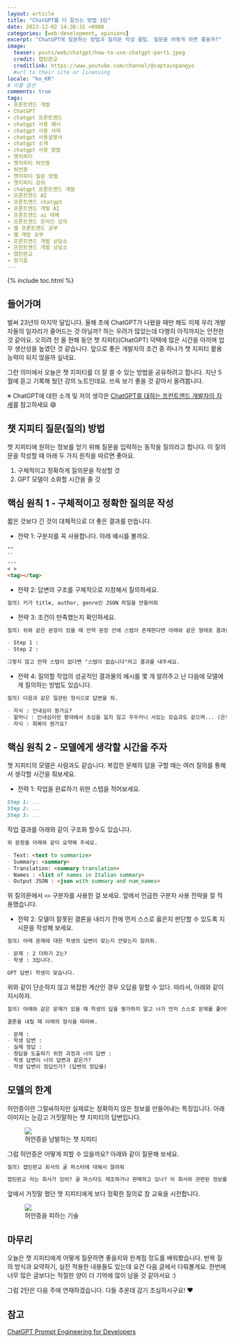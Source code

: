 ```yaml
---
layout: article
title: "ChatGPT를 더 잘쓰는 방법 1탄"
date: 2023-12-02 14:30:32 +0900
categories: [web-development, opinions]
excerpt: "ChatGPT에 질문하는 방법과 질의문 작성 꿀팁. 질문을 어떻게 하면 좋을까?"
image:
  teaser: posts/web/chatgpt/how-to-use-chatgpt-part1.jpeg
  credit: 캡틴판교
  creditlink: https://www.youtube.com/channel/@captainpangyo
  #url to their site or licensing
locale: "ko_KR"
# 리플 옵션
comments: true
tags:
- 프론트엔드 개발
- ChatGPT
- chatgpt 프론트엔드
- chatgpt 사용 예시
- chatgpt 사용 사례
- chatgpt 사용설명서
- chatgpt 소개
- chatgpt 사용 방법
- 챗지피티
- 챗지피티 허언증
- 허언증
- 챗지피티 질문 방법
- 챗지피티 강의
- chatgpt 프론트엔드 개발
- 프론트엔드 AI
- 프론트엔드 chatgpt
- 프론트엔드 개발 AI
- 프론트엔드 ai 대체
- 프론트엔드 온라인 강의
- 웹 프론트엔드 공부
- 웹 개발 공부
- 프론트엔드 개발 상담소
- 프런트엔드 개발 상담소
- 캡틴판교
- 장기효
---
```

{% include toc.html %}

## 들어가며

벌써 23년의 마지막 달입니다. 올해 초에 ChatGPT가 나왔을 때만 해도 이제 우리 개발자들의 일자리가 줄어드는 것 아닐까? 하는 우려가 많았는데 다행히 아직까지는 안전한 것 같아요. 오히려 전 올 한해 동안 챗 지피티(ChatGPT) 덕택에 많은 시간을 아끼며 업무 생산성을 높였던 것 같습니다. 앞으로 좋은 개발자의 조건 중 하나가 챗 지피티 활용 능력이 되지 않을까 싶네요.

그런 의미에서 오늘은 챗 지피티를 더 잘 쓸 수 있는 방법을 공유하려고 합니다. 지난 5월에 듣고 기록해 뒀던 강의 노트인데요. 쓰윽 보기 좋을 것 같아서 올려봅니다.

※ ChatGPT에 대한 소개 및 저의 생각은 [ChatGPT를 대하는 프런트엔드 개발자의 자세](/web-development/opinions/frontend-development-with-chatgpt/)를 참고하세요 😄

## 챗 지피티 질문(질의) 방법

챗 지피티에 원하는 정보를 얻기 위해 질문을 입력하는 동작을 질의라고 합니다. 이 질의문을 작성할 때 아래 두 가지 원칙을 따르면 좋아요.

1. 구체적이고 정확하게 질의문을 작성할 것
2. GPT 모델이 소화할 시간을 줄 것

## 핵심 원칙 1 - 구체적이고 정확한 질의문 작성

짧은 것보다 긴 것이 대체적으로 더 좋은 결과를 만듭니다.

- 전략 1: 구분자를 꼭 사용합니다. 아래 예시를 볼까요.

```md
""
``
---
< >
<tag></tag>
```

- 전략 2: 답변의 구조를 구체적으로 지정해서 질의하세요.

```md
질의) 키가 title, author, genre인 JSON 파일을 만들어줘
```

- 전략 3: 조건이 만족했는지 확인하세요.

```md
질의) 위와 같은 문장이 있을 때 만약 문장 안에 스텝이 존재한다면 아래와 같은 형태로 결과를 내주세요.

- Step 1 :
- Step 2 : 

그렇지 않고 만약 스텝이 없다면 "스텝이 없습니다"라고 결과를 내주세요.
```

- 전략 4: 질의할 작업의 성공적인 결과물의 예시를 몇 개 알려주고 난 다음에 모델에게 질의하는 방법도 있습니다.

```md
질의) 다음과 같은 일관된 형식으로 답변을 줘.

- 자식 : 인내심이 뭔가요?
- 할머니 : 인내심이란 황야에서 초심을 잃지 않고 우두커니 서있는 모습과도 같으며... (은유적인 표현으로 답변을 달라는 의미임)
- 자식 : 회복이 뭔가요?
```

## 핵심 원칙 2 - 모델에게 생각할 시간을 주자

챗 지피티의 모델은 사람과도 같습니다. 복잡한 문제의 답을 구할 때는 여러 질의를 통해서 생각할 시간을 줘보세요.

- 전략 1: 작업을 완료하기 위한 스텝을 적어보세요.

```md
Step 1: ...
Step 2: ...
Step 3: ...
```

작업 결과를 아래와 같이 구조화 할수도 있습니다.

```md
위 문장을 아래와 같이 요약해 주세요.

- Text: <text to summarize>
- Summary: <summary>
- Translation: <summary translation>
- Names : <list of names in Italian summary>
- Output JSON : <json with summary and num_names>
```

위 질의문에서 `<>` 구분자를 사용한 걸 보세요. 앞에서 언급한 구분자 사용 전략을 잘 적용했습니다.

- 전략 2: 모델이 잘못된 결론을 내리기 전에 먼저 스스로 옳은지 판단할 수 있도록 지시문을 작성해 보세요.

```md
질의) 아래 문제에 대한 학생의 답변이 맞는지 안맞는지 알려줘.

- 문제 : 2 더하기 2는?
- 학생 : 3입니다.

GPT 답변) 학생이 맞습니다.
```

위와 같이 단순하지 않고 복잡한 계산인 경우 오답을 말할 수 있다. 따라서, 아래와 같이 지시하자.

```md
질의) 아래와 같은 문제가 있을 때 학생의 답을 평가하지 말고 너가 먼저 스스로 문제를 풀어봐. 그리고 너가 문제를 풀고 나면 너의 답변과 학생의 답을 비교해서 맞는지 확인해 봐. 너가 문제를 풀기 전까지는 학생이 답이 맞는지 안맞는지 결정하지 마.

결론을 내릴 때 아래의 형식을 따라봐.

- 문제 :
- 학생 답변 :
- 실제 정답 :
- 정답을 도출하기 위한 과정과 너의 답변 :
- 학생 답변이 너의 답변과 같은가?
- 학생 답변이 정답인가? (답변의 정답율)
```

## 모델의 한계

허언증이란 그럴싸하지만 실제로는 정확하지 않은 정보를 만들어내는 특징입니다. 아래 이미지는 눈감고 거짓말하는 챗 지피티의 답변입니다.

<figure>
	<img src="{{ site.url }}/images/posts/web/chatgpt/how-to-use/hallucination.png">
	<figcaption>허언증을 남발하는 챗 지피티</figcaption>
</figure>

그럼 허언증은 어떻게 피할 수 있을까요? 아래와 같이 질문해 보세요.

```md
질의) 캡틴판교 회사의 굴 파스타에 대해서 알려줘

캡틴판교 라는 회사가 있어? 굴 파스타도 제조하거나 판매하고 있나? 이 회사와 관련된 정보를 먼저 찾아봐. 그리고 관련 정보를 바탕으로 답변을 해줘.
```

앞에서 거짓말 했던 챗 지피티에게 보다 정확한 질의로 참 교육을 시전합니다.

<figure>
	<img src="{{ site.url }}/images/posts/web/chatgpt/how-to-use/avoid-hallucination.png">
	<figcaption>허언증을 피하는 기술</figcaption>
</figure>

## 마무리

오늘은 챗 지피티에게 어떻게 질문하면 좋을지와 한계점 정도를 배워봤습니다. 반복 질의 방식과 요약하기, 실전 적용한 내용들도 있는데 요건 다음 글에서 다뤄볼게요. 한번에 너무 많은 글보다는 적절한 양이 더 기억에 많이 남을 것 같아서요 :)

그럼 2탄은 다음 주에 연재하겠습니다. 다들 추운데 감기 조심하시구요! ❤️

## 참고

[ChatGPT Prompt Engineering for Developers](https://www.deeplearning.ai/short-courses/chatgpt-prompt-engineering-for-developers/)
